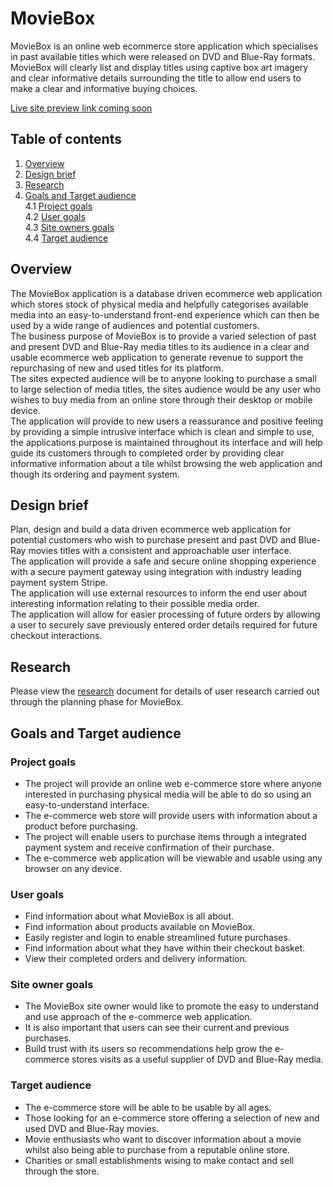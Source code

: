 # MovieBox  
MovieBox is an online web ecommerce store application which specialises in past available titles which were released on DVD and Blue-Ray formats.  
MovieBox will clearly list and display titles using captive box art imagery and clear informative details surrounding the title to allow end users to make a clear and informative buying choices.  

[Live site preview link coming soon]()  

## Table of contents  
1. [Overview](#overview)  
2. [Design brief](#design-brief)  
3. [Research](#research)  
4. [Goals and Target audience](#goals-and-target-audience)  
    4.1 [Project goals](#project-goals)  
    4.2 [User goals](#user-goals)  
    4.3 [Site owners goals](#site-owners-goals)  
    4.4 [Target audience](#target-audience)  

## Overview  
The MovieBox application is a database driven ecommerce web application which stores stock of physical media and helpfully categorises available media into an easy-to-understand front-end experience which can then be used by a wide range of audiences and potential customers.  
The business purpose of MovieBox is to provide a varied selection of past and present DVD and Blue-Ray media titles to its audience in a clear and usable ecommerce web application to generate revenue to support the repurchasing of new and used titles for its platform.  
The sites expected audience will be to anyone looking to purchase a small to large selection of media titles, the sites audience would be any user who wishes to buy media from an online store through their desktop or mobile device.  
The application will provide to new users a reassurance and positive feeling by providing a simple intrusive interface which is clean and simple to use, the applications purpose is maintained throughout its interface and will help guide its customers through to completed order by providing clear informative information about a tile whilst browsing the web application and though its ordering and payment system.  

## Design brief  
Plan, design and build a data driven ecommerce web application for potential customers who wish to purchase present and past DVD and Blue-Ray movies titles with a consistent and approachable user interface.  
The application will provide a safe and secure online shopping experience with a secure payment gateway using integration with industry leading payment system Stripe.  
The application will use external resources to inform the end user about interesting information relating to their possible media order.  
The application will allow for easier processing of future orders by allowing a user to securely save previously entered order details required for future checkout interactions.  

## Research  
Please view the [research](docs/research/RESEARCH.md) document for details of user research carried out through the planning phase for MovieBox.  

## Goals and Target audience  
### Project goals  
- The project will provide an online web e-commerce store where anyone interested in purchasing physical media will be able to do so using an easy-to-understand interface.  
- The e-commerce web store will provide users with information about a product before purchasing.  
- The project will enable users to purchase items through a integrated payment system and receive confirmation of their purchase.  
- The e-commerce web application will be viewable and usable using any browser on any device.  

### User goals  
- Find information about what MovieBox is all about.  
- Find information about products available on MovieBox.  
- Easily register and login to enable streamlined future purchases.  
- Find information about what they have within their checkout basket.  
- View their completed orders and delivery information.  

### Site owner goals  
- The MovieBox site owner would like to promote the easy to understand and use approach of the e-commerce web application.  
- It is also important that users can see their current and previous purchases.  
- Build trust with its users so recommendations help grow the e-commerce stores visits as a useful supplier of DVD and Blue-Ray media.  

### Target audience  
- The e-commerce store will be able to be usable by all ages.
- Those looking for an e-commerce store offering a selection of new and used DVD and Blue-Ray movies.  
- Movie enthusiasts who want to discover information about a movie whilst also being able to purchase from a reputable online store.  
- Charities or small establishments wising to make contact and sell through the store.  

